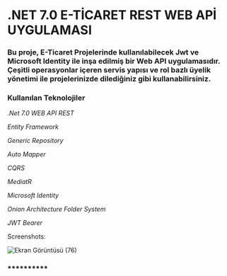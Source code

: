 # .NET 7.0 E-TİCARET REST WEB APİ UYGULAMASI


###  Bu proje, E-Ticaret Projelerinde kullanılabilecek Jwt ve Microsoft Identity ile inşa edilmiş bir Web API uygulamasıdır. Çeşitli operasyonlar içeren servis yapısı ve rol bazlı üyelik yönetimi ile projelerinizde dilediğiniz gibi kullanabilirsiniz.


### Kullanılan Teknolojiler


  *.Net 7.0 WEB API REST*
  
  *Entity Framework* 
  
  *Generic Repository* 
  
  *Auto Mapper*
  
  *CQRS*
  
  *MediatR*
  
  *Microsoft Identity* 
  
  *Onion Architecture Folder System*

  *JWT Bearer*
  

  Screenshots:

    
![Ekran Görüntüsü (76)](https://github.com/gokhansobaci/.Net-7.0-WEB_API-E_Ticaret/assets/128411803/404cb742-a4f3-4732-a3d1-03b6f7c20fe8)

### **********



